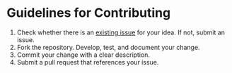 # Guidelines for Contributing

1. Check whether there is an [existing issue](https://github.com/VerizonDigital/ectoken/issues) for your idea. If not, submit an issue.
2. Fork the repository. Develop, test, and document your change.
3. Commit your change with a clear description.
4. Submit a pull request that references your issue.